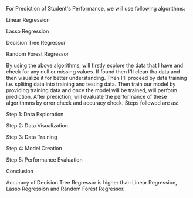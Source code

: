 For Prediction of Student's Performance, we will use following algorithms:

Linear Regression

Lasso Regression

Decision Tree Regressor

Random Forest Regressor

By using the above algorithms, will firstly explore the data that I have and check for any null or missing values. If found then I'll clean tha data and then visualize it for better understanding. Then I'll proceed by data training i.e. spliting data into training and testing data. Then train our model by providing training data and once the model will be trained, will perform prediction. After prediction, will evaluate the performance of these algorithmns by error check and accuracy check.
Steps followed are as:

Step 1: Data Exploration

Step 2: Data Visualization

Step 3: Data Tra ning

Step 4: Model Creation

Step 5: Performance Evaluation

Conclusion






Accuracy of Decision Tree Regressor is higher than Linear Regression, Lasso Regression and Random Forest Regressor.
